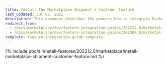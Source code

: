 ```yaml
---
title: Install the Marketplace Shipment + Customer feature
last_updated: Jul 06, 2021
description: This document describes the process how to integrate Marketplace Shipment + Customer feature into your project
redirect_from:
  - /docs/marketplace/dev/feature-integration-guides/202212.0/marketplace-shipment-customer-feature-integration.html
  - /docs/marketplace/dev/feature-integration-guides/202307.0/marketplace-shipment-customer-feature-integration.html
template: feature-integration-guide-template
---
```


{% include pbc/all/install-features/202212.0/marketplace/install-marketplace-shipment-customer-feature.md %} <!-- To edit, see /_includes/pbc/all/install-features/202212.0/marketplace/install-marketplace-shipment-customer-feature.md -->
